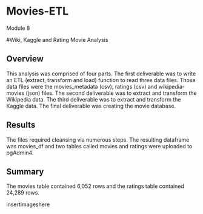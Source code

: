 # Movies-ETL
Module 8

#Wiki, Kaggle and Rating Movie Analysis

## Overview

This analysis was comprised of four parts.  The first deliverable was to write an ETL (extract, transform and load) function to read three data files.  Those data files were the movies_metadata (csv), ratings (csv) and wikipedia-movies (json) files. The second deliverable was to extract and transform the Wikipedia data. The third deliverable was to extract and transform the Kaggle data. The final deliverable was creating the movie database.

## Results

The files required cleansing via numerous steps. The resulting dataframe was movies_df and two tables called movies and ratings were uploaded to pgAdmin4.

## Summary
The movies table contained 6,052 rows and the ratings table contained 24,289 rows.

insertimageshere
